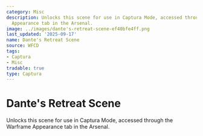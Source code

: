 ```yaml
---
category: Misc
description: Unlocks this scene for use in Captura Mode, accessed through the Warframe
  Appearance tab in the Arsenal.
image: ../images/dante's-retreat-scene-ef40bfe4ff.png
last_updated: '2025-09-17'
name: Dante's Retreat Scene
source: WFCD
tags:
- Captura
- Misc
tradable: true
type: Captura
---
```


# Dante's Retreat Scene

Unlocks this scene for use in Captura Mode, accessed through the Warframe Appearance tab in the Arsenal.

